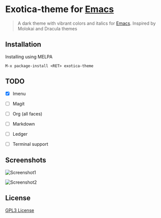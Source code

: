 # Exotica-theme for [Emacs](https://www.gnu.org/software/emacs/)

> A dark theme with vibrant colors and italics for [Emacs](https://www.gnu.org/software/emacs/).
> Inspired by Molokai and Dracula themes

## Installation

Installing using MELPA 
```
M-x package-install <RET> exotica-theme
```
## TODO
- [x] Imenu 
- [ ] Magit
- [ ] Org (all faces)
- [ ] Markdown
- [ ] Ledger
- [ ] Terminal support


## Screenshots

![Screenshot1](https://raw.githubusercontent.com/jbharat/exotica-theme/master/screenshots/screenshot1.png)

![Screenshot2](https://raw.githubusercontent.com/jbharat/exotica-theme/master/screenshots/screenshot2.png)

## License

[GPL3 License](./LICENSE)
